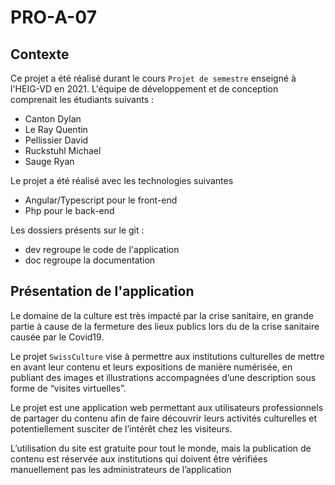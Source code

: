 # PRO-A-07
## Contexte

Ce projet a été réalisé durant le cours `Projet de semestre` enseigné à l'HEIG-VD en 2021. L'équipe de développement et de conception comprenait les étudiants suivants :

- Canton Dylan
- Le Ray Quentin
- Pellissier David
- Ruckstuhl Michael
- Sauge Ryan

Le projet a été réalisé avec les technologies suivantes

- Angular/Typescript pour le front-end
- Php pour le back-end

Les dossiers présents sur le git :

- dev regroupe le code de l'application
- doc regroupe la documentation

## Présentation de l'application

Le domaine de la culture est très impacté par la crise sanitaire, en grande partie à cause de la fermeture des lieux publics lors du de la crise sanitaire causée par le Covid19.

Le projet `SwissCulture` vise à permettre aux institutions culturelles de mettre en avant leur contenu et leurs expositions de manière numérisée, en publiant des images et illustrations accompagnées d’une description sous forme de “visites virtuelles”.

Le projet est une application web permettant aux utilisateurs professionnels de partager du contenu afin de faire découvrir leurs activités culturelles et potentiellement susciter de l’intérêt chez les visiteurs.

L’utilisation du site est gratuite pour tout le monde, mais la publication de contenu est réservée aux institutions qui doivent être vérifiées manuellement pas les administrateurs de l’application